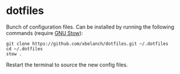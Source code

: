 # dotfiles

Bunch of configuration files. Can be installed by running the following commands (require [GNU Stow](https://www.gnu.org/software/stow/)):

``` shell
git clone https://github.com/xbelanch/dotfiles.git ~/.dotfiles
cd ~/.dotfiles
stow .
```

Restart the terminal to source the new config files.
